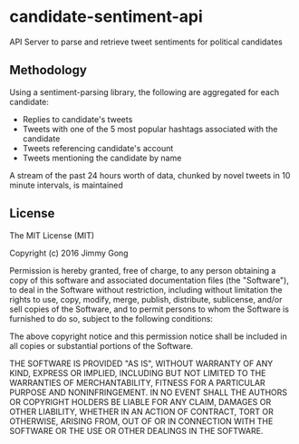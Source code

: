 # candidate-sentiment-api
API Server to parse and retrieve tweet sentiments for political candidates 

## Methodology
Using a sentiment-parsing library, the following are aggregated for each candidate:
- Replies to candidate's tweets
- Tweets with one of the 5 most popular hashtags associated with the candidate
- Tweets referencing candidate's account
- Tweets mentioning the candidate by name

A stream of the past 24 hours worth of data, chunked by novel tweets in 10 minute intervals, is maintained

## License
The MIT License (MIT)

Copyright (c) 2016 Jimmy Gong

Permission is hereby granted, free of charge, to any person obtaining a copy
of this software and associated documentation files (the "Software"), to deal
in the Software without restriction, including without limitation the rights
to use, copy, modify, merge, publish, distribute, sublicense, and/or sell
copies of the Software, and to permit persons to whom the Software is
furnished to do so, subject to the following conditions:

The above copyright notice and this permission notice shall be included in all
copies or substantial portions of the Software.

THE SOFTWARE IS PROVIDED "AS IS", WITHOUT WARRANTY OF ANY KIND, EXPRESS OR
IMPLIED, INCLUDING BUT NOT LIMITED TO THE WARRANTIES OF MERCHANTABILITY,
FITNESS FOR A PARTICULAR PURPOSE AND NONINFRINGEMENT. IN NO EVENT SHALL THE
AUTHORS OR COPYRIGHT HOLDERS BE LIABLE FOR ANY CLAIM, DAMAGES OR OTHER
LIABILITY, WHETHER IN AN ACTION OF CONTRACT, TORT OR OTHERWISE, ARISING FROM,
OUT OF OR IN CONNECTION WITH THE SOFTWARE OR THE USE OR OTHER DEALINGS IN THE
SOFTWARE.